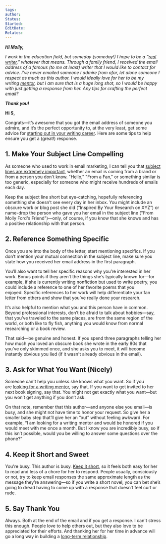 ```yaml
---
tags: 
author: 
Status: 
Started: 
EditDate: 
Relates:
---
```

**_Hi Molly,_**

_I work in the education field, but someday (someday!) I hope to be a “[real writer](https://www.themuse.com/advice/how-anyone-and-we-mean-anyone-can-become-a-freelance-writer),” whatever that means. Through a family friend, I received the email address of a famous (to me at least) writer that I would like to contact for advice. I’ve never emailed someone I admire from afar, let alone someone I respect as much as this author. I would ideally love for her to be my writing [mentor](https://www.themuse.com/advice/how-to-find-qualities-good-mentor), but I am sure that is a huge long shot, so I would be happy with just getting a response from her. Any tips for crafting the perfect email?_ 

**_Thank you!_**



  

**Hi S,**

Congrats—it’s awesome that you got the email address of someone you admire, and it’s the perfect opportunity to, at the very least, get some advice for [starting out in your writing career](https://www.themuse.com/job-search/how-to-break-into-journalism). Here are some tips to help ensure you get a (great!) response.

  

## 1. Make Your Subject Line Compelling

As someone who used to work in email marketing, I can tell you that [subject lines are extremely important](https://www.themuse.com/advice/here-are-the-subject-lines-thatll-get-your-networking-emails-openedevery-time), whether an email is coming from a brand or from a person you don't know. "Hello," "From a Fan," or something similar is too generic, especially for someone who might receive hundreds of emails each day.

Keep the subject line short but eye-catching, hopefully referencing something she doesn’t see every day in her inbox. You might include an obscure work or blog post she did (“Inspired By Your Research on XYZ”) or name-drop the person who gave you her email in the subject line ("From Molly Ford's Friend")—only, of course, if you know that she knows and has a positive relationship with that person.

  

## 2. Reference Something Specific

Once you are into the body of the letter, start mentioning specifics. If you don’t mention your mutual connection in the subject line, make sure you state how you received her email address in the first paragraph.

You’ll also want to tell her specific reasons why you’re interested in her work. Bonus points if they aren’t the things she’s typically known for—for example, if she is currently writing nonfiction but used to write poetry, you could include a reference to one of her favorite poems that you enjoyed. Specific references to her work will help differentiate your fan letter from others and show that you’ve really done your research.

It’s also helpful to mention what you and this person have in common. Beyond professional interests, don’t be afraid to talk about hobbies—say, that you’ve traveled to the same places, are from the same region of the world, or both like to fly fish, anything you would know from normal researching or a book review.

That said—be genuine and honest. If you spend three paragraphs telling her how much you loved an obscure book she wrote in the early 80s that you’ve only skimmed once, and she asks you to meet, it will become instantly obvious you lied (if it wasn't already obvious in the email).

  

## 3. Ask for What You Want (Nicely)

Someone can't help you unless she knows what you want. So if you are [looking for a writing mentor](https://www.themuse.com/career/the-3-career-mentors-everyone-should-have/), say that. If you want to get invited to her next book signing, say that. You might not get exactly what you want—but you won’t get anything if you don’t ask.

On that note, remember that this author—and anyone else you email—is busy, and she might not have time to honor your request. So give her a smaller baby step that’ll give her an “out” without feeling awkward. For example, “I am looking for a writing mentor and would be honored if you would meet with me once a month. But I know you are incredibly busy, so if this isn’t possible, would you be willing to answer some questions over the phone?”

  

## 4. Keep it Short and Sweet

You're busy. This author is busy. [Keep it short](https://www.themuse.com/advice/how-to-cut-all-of-your-emails-in-half-so-people-actually-read-them), so it feels both easy for her to read and less of a chore for her to respond. People usually, consciously or not, try to keep email responses the same approximate length as the message they’re answering—so if you write a short novel, you can bet she’s going to dread having to come up with a response that doesn’t feel curt or rude.

  

## 5. Say Thank You

Always. Both at the end of the email and if you get a response. I can't stress this enough. People love to help others out, but they also love to be appreciated for their efforts. And thanking her for her time in advance will go a long way in building a [long-term relationship](https://www.themuse.com/advice/how-to-catch-and-keep-a-quality-mentor).